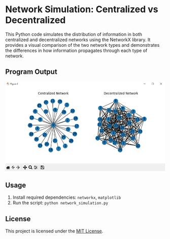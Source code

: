 # Network Simulation: Centralized vs Decentralized

This Python code simulates the distribution of information in both centralized and decentralized networks using the NetworkX library. It provides a visual comparison of the two network types and demonstrates the differences in how information propagates through each type of network.

## Program Output

![](FIGURE.PNG)

## Usage

1. Install required dependencies: `networkx`, `matplotlib`
2. Run the script: `python network_simulation.py`

## License

This project is licensed under the [MIT License](LICENSE).